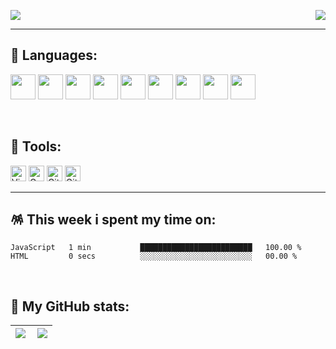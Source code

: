 <p>
  <a href="https://count.getloli.com/"><img src="https://count.getloli.com/get/@Turing-bot?theme=asoul"></a>
  <img src="https://weather-icon.journeyad.repl.co/@zhengzhou?v=1" align="right">
</p>

---

## 🔖 Languages:
<p>
  <img src="https://cdn.jsdelivr.net/gh/devicons/devicon/icons/html5/html5-original.svg" width='40px' />
  <img src="https://cdn.jsdelivr.net/gh/devicons/devicon/icons/css3/css3-original.svg" width='40px'/>
  <img src="https://cdn.jsdelivr.net/gh/devicons/devicon/icons/javascript/javascript-original.svg" width='40px'/>
  <img src="https://cdn.jsdelivr.net/gh/devicons/devicon/icons/jquery/jquery-original.svg" width='40px'/>
  <img src="https://cdn.jsdelivr.net/gh/devicons/devicon/icons/git/git-original.svg" width='40px'/>
  <img src="https://cdn.jsdelivr.net/gh/devicons/devicon/icons/nodejs/nodejs-original.svg" width='40px'/>
  <img src="https://cdn.jsdelivr.net/gh/devicons/devicon/icons/vuejs/vuejs-original.svg" width='40px'/>
  <img src="https://cdn.jsdelivr.net/gh/devicons/devicon/icons/react/react-original.svg" width='40px'/>
  <img src="https://cdn.jsdelivr.net/gh/devicons/devicon/icons/typescript/typescript-original.svg" width='40px'/>

<!--
  <img alt="html5" src="https://img.shields.io/badge/HTML5-E34F26?style=for-the-badge&logo=html5&logoColor=white" />
  <img alt="CSS3" src="https://img.shields.io/badge/CSS3-1572B6?style=for-the-badge&logo=CSS3&logoColor=white" />
  <img alt="JavaScript" src="https://img.shields.io/badge/JavaScript-F7DF1E?style=for-the-badge&logo=JavaScript&logoColor=white" />
  <img alt="jQuery" src="https://img.shields.io/badge/jQuery-0769AD?style=for-the-badge&logo=jQuery&logoColor=white" />
  <img alt="git" src="https://img.shields.io/badge/Git-F05032?style=for-the-badge&logo=git&logoColor=white" />
  <img alt="Node.js" src="https://img.shields.io/badge/Node.js-43853d?style=for-the-badge&logo=Node.js&logoColor=white" />
  <img alt="Vue.js" src="https://img.shields.io/badge/Vue.js-4FC08D?style=for-the-badge&logo=Vue.js&logoColor=white" />
-->
  
</p>

</br>

## 🔮 Tools:
<p>
  <img alt="Visual Studio Code" src="https://img.shields.io/badge/Visual Studio Code-007ACC?&style=flat&logo=Visual Studio Code&logoColor=white" height='25'/>
  <img alt="Google Chrome" src="https://img.shields.io/badge/Google Chrome-4285F4?&style=flat&logo=Google Chrome&logoColor=white" height='25'/>
  <img alt="Github" src="https://img.shields.io/badge/GitHub-181717?&style=flat&logo=Github&logoColor=white" height='25'/>
  <img alt="Gitee" src="https://img.shields.io/badge/Gitee-C71D23?&style=flat&logo=Gitee&logoColor=white" height='25'/>
</p>

---

## 🪅 This week i spent my time on:
<!--START_SECTION:waka-->

```text
JavaScript   1 min           █████████████████████████   100.00 %
HTML         0 secs          ░░░░░░░░░░░░░░░░░░░░░░░░░   00.00 %
```

<!--END_SECTION:waka-->

</br>

## 🌟 My GitHub stats:
| <a href="https://github.com/anuraghazra/github-readme-stats" target="_blank"><img align="left" src="https://github-readme-stats.vercel.app/api?username=Turing-bot&show_icons=true&include_all_commits=true&theme=buefy&locale=en&hide_border=true" /></a> | <a href="https://github.com/anuraghazra/github-readme-stats" target="_blank"><img  src="https://github-readme-stats.vercel.app/api/top-langs/?username=Turing-bot&theme=buefy&locale=en&layout=compact&hide_border=true&langs_count=8" /></a> |
|---|---|
